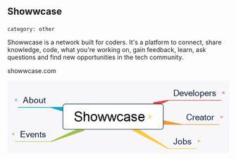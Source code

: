 ## Showwcase
`category: other`

Showwcase is a network built for coders. It's a platform to connect, share knowledge, code, what you're working on, gain feedback, learn, ask questions and find new opportunities in the tech community.

showwcase.com

![Showwcase](Showwcase.png)
